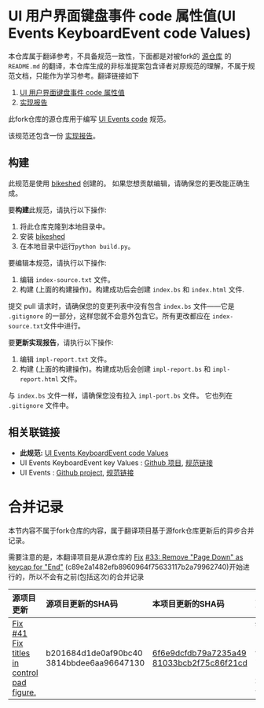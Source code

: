 # UI 用户界面键盘事件 code 属性值(UI Events KeyboardEvent code Values)

本仓库属于翻译参考，不具备规范一致性，下面都是对被fork的 [源仓库](https://github.com/w3c/uievents-code) 的 `README.md` 的翻译，本仓库生成的非标准提案包含译者对原规范的理解，不属于规范文档，只能作为学习参考。翻译链接如下

1. [UI 用户界面键盘事件 code 属性值](https://mangwu.github.io/uievents-code-cn/)
2. [实现报告](https://mangwu.github.io/uievents-code-cn/impl-report.html)

此fork仓库的源仓库用于编写 [UI Events code](https://w3c.github.io/uievents-code/) 规范。

该规范还包含一份 [实现报告](https://w3c.github.io/uievents-code/impl-report.html)。

## 构建

此规范是使用 [bikeshed](https://github.com/tabatkins/bikeshed) 创建的。
如果您想贡献编辑，请确保您的更改能正确生成。

要**构建**此规范，请执行以下操作:

1. 将此仓库克隆到本地目录中。
1. 安装 [bikeshed](https://github.com/tabatkins/bikeshed)
1. 在本地目录中运行`python build.py`。

要编辑本规范，请执行以下操作:

1. 编辑 `index-source.txt` 文件。
2. 构建 (上面的构建操作)。构建成功后会创建 `index.bs` 和 `index.html` 文件.

提交 pull 请求时，请确保您的变更列表中没有包含 `index.bs` 文件——它是
`.gitignore` 的一部分，这样您就不会意外包含它。所有更改都应在
`index-source.txt`文件中进行。

要**更新实现报告**，请执行以下操作:

1. 编辑 `impl-report.txt` 文件。
2. 构建 (上面的构建操作)。构建成功后会创建 `impl-report.bs` 和 `impl-report.html` 文件。

与 `index.bs` 文件一样，请确保您没有拉入 `impl-port.bs` 文件。
它也列在 `.gitignore` 文件中。

## 相关联链接

* <b>此规范:</b> [UI Events KeyboardEvent code Values](https://w3c.github.io/uievents-code/)
* UI Events KeyboardEvent key Values : [Github 项目](https://github.com/w3c/uievents-key/), [规范链接](https://w3c.github.io/uievents-key/)
* UI Events : [Github project](https://github.com/w3c/uievents/), [规范链接](https://w3c.github.io/uievents/)

# 合并记录

本节内容不属于fork仓库的内容，属于翻译项目基于源fork仓库更新后的异步合并记录。

需要注意的是，本翻译项目是从源仓库的 [Fix](https://github.com/w3c/uievents-code/commit/c89e2a1482efb8960964f75633117b2a79962740) [#33](https://github.com/w3c/uievents-code/issues/33)[: Remove "Page Down" as keycap for "End"](https://github.com/w3c/uievents-code/commit/c89e2a1482efb8960964f75633117b2a79962740)  (c89e2a1482efb8960964f75633117b2a79962740)开始进行的，所以不会有之前(包括这次)的合并记录

| 源项目更新                                                   | 源项目更新的SHA码                         | 本项目更新的SHA码                                            | 更新内容                                                     |
| :----------------------------------------------------------- | :---------------------------------------- | :----------------------------------------------------------- | :----------------------------------------------------------- |
| [Fix](https://github.com/w3c/uievents-code/commit/b201684d1de0af90bc403814bbdee6aa96647130) [#41](https://github.com/w3c/uievents-code/issues/41) [Fix titles in control pad figure.](https://github.com/w3c/uievents-code/commit/b201684d1de0af90bc403814bbdee6aa96647130) | b201684d1de0af90bc40 3814bbdee6aa96647130 | [6f6e9dcfdb79a7235a49 81033bcb2f75c86f21cd](https://github.com/mangwu/uievents-code-cn/commit/6f6e9dcfdb79a7235a4981033bcb2f75c86f21cd) | 键盘区域控制板(control pad)布局图示的 `images/control-pad.svg` 文件显示的描述有错误，修正之 |

